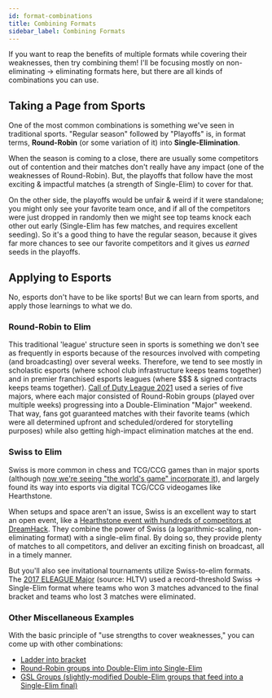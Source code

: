```yaml
---
id: format-combinations
title: Combining Formats
sidebar_label: Combining Formats
---
```


If you want to reap the benefits of multiple formats while covering their weaknesses, then try combining them!
I'll be focusing mostly on non-eliminating -> eliminating formats here, but there are all kinds of combinations you can use.

## Taking a Page from Sports

One of the most common combinations is something we've seen in traditional sports.
"Regular season" followed by "Playoffs" is, in format terms, **Round-Robin** (or some variation of it) into **Single-Elimination**.

When the season is coming to a close, there are usually some competitors out of contention and their matches don't really have any impact (one of the weaknesses of Round-Robin).
But, the playoffs that follow have the most exciting & impactful matches (a strength of Single-Elim) to cover for that.

On the other side, the playoffs would be unfair & weird if it were standalone; you might only see your favorite team once, and if all of the competitors were just dropped in randomly then we might see top teams knock each other out early (Single-Elim has few matches, and requires excellent seeding).
So it's a good thing to have the regular season, because it gives far more chances to see our favorite competitors and it gives us *earned* seeds in the playoffs.

## Applying to Esports

No, esports don't have to be like sports!
But we can learn from sports, and apply those learnings to what we do.

### Round-Robin to Elim

This traditional 'league' structure seen in sports is something we don't see as frequently in esports because of the resources involved with competing (and broadcasting) over several weeks.
Therefore, we tend to see mostly in scholastic esports (where school club infrastructure keeps teams together) and in premier    franchised esports leagues (where $$$ & signed contracts keeps teams together).
[Call of Duty League 2021](https://callofdutyleague.com/en-us/news/2021-call-of-duty-league-season-structure-details) used a series of five majors, where each major consisted of Round-Robin groups (played over multiple weeks) progressing into a Double-Elimination "Major" weekend.
That way, fans got guaranteed matches with their favorite teams (which were all determined upfront and scheduled/ordered for storytelling purposes) while also getting high-impact elimination matches at the end.

### Swiss to Elim

Swiss is more common in chess and TCG/CCG games than in major sports (although [now we're seeing "the world's game" incorporate it](https://soccer.nbcsports.com/2020/12/01/champions-league-swiss-system-details/)), and largely found its way into esports via digital TCG/CCG videogames like Hearthstone.

When setups and space aren't an issue, Swiss is an excellent way to start an open event, like a [Hearthstone event with hundreds of competitors at DreamHack](https://playhearthstone.com/en-us/esports/tournament/hct-dreamhack-atlanta-2018/).
They combine the power of Swiss (a logarithmic-scaling, non-eliminating format) with a single-elim final.
By doing so, they provide plenty of matches to all competitors, and deliver an exciting finish on broadcast, all in a timely manner.

But you'll also see invitational tournaments utilize Swiss-to-elim formats.
The [2017 ELEAGUE Major](http://static.hltv.org/images/galleries/1693-full/1483656015.2685.jpeg) (source: HLTV) used a record-threshold Swiss -> Single-Elim format where teams who won 3 matches advanced to the final bracket and teams who lost 3 matches were eliminated.

### Other Miscellaneous Examples

With the basic principle of "use strengths to cover weaknesses," you can come up with other combinations:

* [Ladder into bracket](https://smash.gg/tournament/training-mode-tournaments-21/details)
* [Round-Robin groups into Double-Elim into Single-Elim](https://esports.rocketleague.com/news/announcing-the-rlcs-x-spring-split/)
* [GSL Groups (slightly-modified Double-Elim groups that feed into a Single-Elim final)](https://help.toornament.com/structures/introducing-the-bracket-group)
